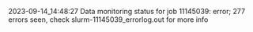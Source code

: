 2023-09-14_14:48:27 Data monitoring status for job 11145039: error; 277 errors seen, check slurm-11145039_errorlog.out for more info
